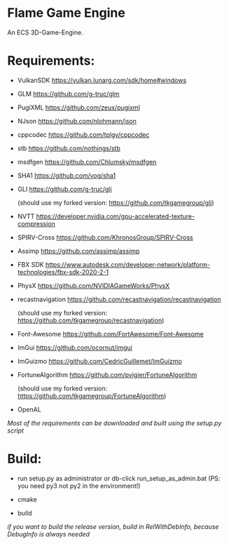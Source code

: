 # Flame Game Engine
An ECS 3D-Game-Engine.

# Requirements:

- VulkanSDK https://vulkan.lunarg.com/sdk/home#windows

- GLM https://github.com/g-truc/glm

- PugiXML https://github.com/zeux/pugixml

- NJson https://github.com/nlohmann/json

- cppcodec https://github.com/tplgy/cppcodec

- stb https://github.com/nothings/stb

- msdfgen https://github.com/Chlumsky/msdfgen

- SHA1 https://github.com/vog/sha1

- GLI https://github.com/g-truc/gli

    (should use my forked version: https://github.com/tkgamegroup/gli)

- NVTT https://developer.nvidia.com/gpu-accelerated-texture-compression

- SPIRV-Cross https://github.com/KhronosGroup/SPIRV-Cross

- Assimp https://github.com/assimp/assimp

- FBX SDK https://www.autodesk.com/developer-network/platform-technologies/fbx-sdk-2020-2-1

- PhysX https://github.com/NVIDIAGameWorks/PhysX

- recastnavigation https://github.com/recastnavigation/recastnavigation

    (should use my forked version: https://github.com/tkgamegroup/recastnavigation)

- Font-Awesome https://github.com/FortAwesome/Font-Awesome

- ImGui https://github.com/ocornut/imgui

- ImGuizmo https://github.com/CedricGuillemet/ImGuizmo

- FortuneAlgorithm https://github.com/pvigier/FortuneAlgorithm

    (should use my forked version: https://github.com/tkgamegroup/FortuneAlgorithm)

- OpenAL

*Most of the requirements can be downloaded and built using the setup.py script*

# Build:

- run setup.py as administrator or db-click run_setup_as_admin.bat (PS: you need py3 not py2 in the environment!)

- cmake

- build

*if you want to build the release version, build in RelWithDebInfo, because DebugInfo is always needed*
